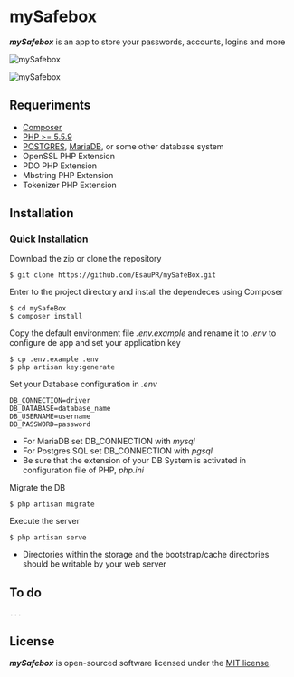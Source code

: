 # mySafebox

***mySafebox*** is an app to store your passwords, accounts, logins and more

![mySafebox](http://esaupr.github.io/img/mySafebox2.png)

![mySafebox](http://esaupr.github.io/img/mySafebox1.png)

## Requeriments
- [Composer](https://getcomposer.org/)
- [PHP >= 5.5.9](http://php.net/)
- [POSTGRES](http://www.postgresql.org.es/), [MariaDB](https://mariadb.org/), or some other database system
- OpenSSL PHP Extension
- PDO PHP Extension
- Mbstring PHP Extension
- Tokenizer PHP Extension

## Installation

### Quick Installation

Download the zip or clone the repository

	$ git clone https://github.com/EsauPR/mySafeBox.git

Enter to the project directory and install the dependeces using Composer

	$ cd mySafeBox
	$ composer install

Copy the default environment file *.env.example* and rename it to *.env* to configure de app and set your application key

	$ cp .env.example .env
	$ php artisan key:generate

Set your Database configuration in *.env*

	DB_CONNECTION=driver
	DB_DATABASE=database_name
	DB_USERNAME=username
	DB_PASSWORD=password

- For MariaDB set DB_CONNECTION with *mysql*
- For Postgres SQL set DB_CONNECTION with *pgsql*
- Be sure that the extension of your DB System is activated in configuration file of PHP, *php.ini*

Migrate the DB

	$ php artisan migrate

Execute the server

	$ php artisan serve

- Directories within the storage and the bootstrap/cache directories should be writable by your web server

## To do
    ...

## License

***mySafebox*** is open-sourced software licensed under the [MIT license](http://opensource.org/licenses/MIT).
